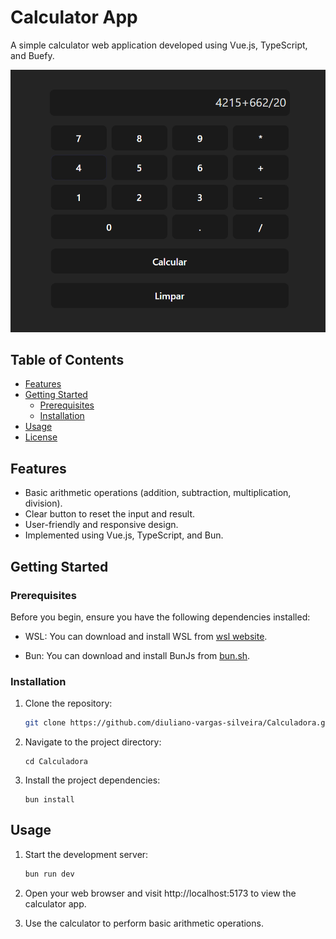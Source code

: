 # Calculator App

A simple calculator web application developed using Vue.js, TypeScript, and Buefy.

![Calculadora](image.png)

## Table of Contents

- [Features](#features)
- [Getting Started](#getting-started)
  - [Prerequisites](#prerequisites)
  - [Installation](#installation)
- [Usage](#usage)
- [License](#license)

## Features

- Basic arithmetic operations (addition, subtraction, multiplication, division).
- Clear button to reset the input and result.
- User-friendly and responsive design.
- Implemented using Vue.js, TypeScript, and Bun.

## Getting Started

### Prerequisites

Before you begin, ensure you have the following dependencies installed:

- WSL: You can download and install WSL from [wsl website](https://learn.microsoft.com/en-us/windows/wsl/install).

- Bun: You can download and install BunJs from [bun.sh](https://bun.sh/).

### Installation

1. Clone the repository:

   ```bash
   git clone https://github.com/diuliano-vargas-silveira/Calculadora.git
   ```

2. Navigate to the project directory:

   ```
   cd Calculadora
   ```

3. Install the project dependencies:

   ```
   bun install
   ```

## Usage

1. Start the development server:

   ```bash
   bun run dev
   ``` 

2. Open your web browser and visit http://localhost:5173 to view the calculator app.

3. Use the calculator to perform basic arithmetic operations.